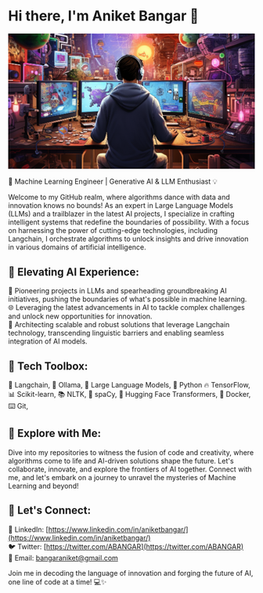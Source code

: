 # Hi there, I'm Aniket Bangar 👋  
 ![Python Coder](1_ti9Tt7Mf8slWeg3cjoBLCA.png)

🤖 Machine Learning Engineer | Generative AI & LLM Enthusiast 💡  

Welcome to my GitHub realm, where algorithms dance with data and innovation knows no bounds! As an expert in Large Language Models (LLMs) and a trailblazer in the latest AI projects, I specialize in crafting intelligent systems that redefine the boundaries of possibility. With a focus on harnessing the power of cutting-edge technologies, including Langchain, I orchestrate algorithms to unlock insights and drive innovation in various domains of artificial intelligence.

## 🚀 Elevating AI Experience:  

🔬 Pioneering projects in LLMs and spearheading groundbreaking AI initiatives, pushing the boundaries of what's possible in machine learning.  
🌐 Leveraging the latest advancements in AI to tackle complex challenges and unlock new opportunities for innovation.  
🌌 Architecting scalable and robust solutions that leverage Langchain technology, transcending linguistic barriers and enabling seamless integration of AI models.  

## 🔧 Tech Toolbox:  
🦜 Langchain, 🐑 Ollama, 🤖 Large Language Models, 🐍 Python 🔥 TensorFlow, 📊 Scikit-learn, 📚 NLTK, 🌌 spaCy, 🤗 Hugging Face Transformers, 🚢 Docker, ⌨️ Git, 

## 🔬 Explore with Me:  
Dive into my repositories to witness the fusion of code and creativity, where algorithms come to life and AI-driven solutions shape the future. Let's collaborate, innovate, and explore the frontiers of AI together. Connect with me, and let's embark on a journey to unravel the mysteries of Machine Learning and beyond!

## 🔗 Let's Connect:  
🔗 LinkedIn: [https://www.linkedin.com/in/aniketbangar/](https://www.linkedin.com/in/aniketbangar/)  
🐦 Twitter: [https://twitter.com/ABANGAR](https://twitter.com/ABANGAR)  
📧 Email: [bangaraniket@gmail.com](mailto:bangaraniket@gmail.com)  

Join me in decoding the language of innovation and forging the future of AI, one line of code at a time! 💻✨
